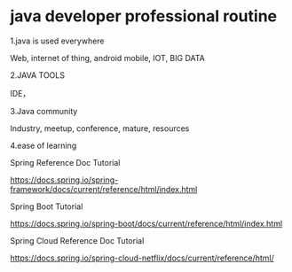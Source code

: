 # java developer professional routine

1.java is used everywhere

Web, internet of thing,   android mobile,  IOT, BIG DATA

2.JAVA TOOLS

IDE，

3.Java community

Industry, meetup, conference,   mature, resources

4.ease of learning





Spring  Reference Doc Tutorial 

https://docs.spring.io/spring-framework/docs/current/reference/html/index.html

Spring Boot Tutorial

https://docs.spring.io/spring-boot/docs/current/reference/html/index.html

Spring Cloud Reference Doc Tutorial

https://docs.spring.io/spring-cloud-netflix/docs/current/reference/html/


